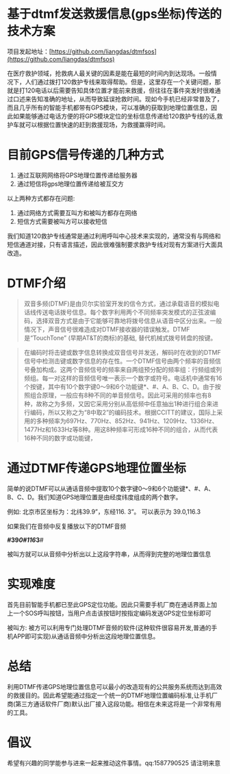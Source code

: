 # 基于dtmf发送救援信息(gps坐标)传送的技术方案

项目发起地址：[https://github.com/liangdas/dtmfsos](https://github.com/liangdas/dtmfsos)
  
  在医疗救护领域，抢救病人最关键的因素是能在最短的时间内到达现场。一般情    况下，人们通过拨打120救护专线来取得帮助。但是，这里存在一个关键问题，那就是打120电话以后需要告知具体位置才能前来救援，但往往在事件突发时很难通过口述来告知准确的地址，从而导致延误抢救时间。现如今手机已经非常普及了，而且几乎所有的智能手机都带有GPS模块，可以准确的获取到地理位置信息，因此如果能够通过电话方便的将GPS模块定位的坐标信息传递给120救护专线的话,救护车就可以根据位置快速的赶到救援现场，为救援赢得时间。
  
 # 目前GPS信号传递的几种方式
 
 1. 通过互联网网络将GPS地理位置传递给服务器
 2. 通过短信将gps地理位置传递给被互交方

 以上两种方式都存在问题:
 
  1. 通过网络方式需要互叫方和被叫方都存在网络
  2. 短信方式需要被叫方可以接收短信

我们知道120救护专线通常是通过利用呼叫中心技术来实现的，通常没有与网络和短信通道对接，只有语言描述，因此很难强制要求救护专线对现有方案进行大面具改造。

# DTMF介绍

> 双音多频(DTMF)是由贝尔实验室开发的信令方式，通过承载语音的模拟电话线传送电话拨号信息。每个数字利用两个不同频率突发模式的正弦波编码，选择双音方式是由于它能够可靠地将拨号信息从语音中区分出来。一般情况下，声音信号很难造成对DTMF接收器的错误触发。DTMF是“TouchTone” (早期AT&T的商标)的基础, 替代机械式拨号转盘的按键。

> 在编码时将击键或数字信息转换成双音信号并发送，解码时在收到的DTMF信号中检测击键或数字信息的存在性。一个DTMF信号由两个频率的音频信号叠加构成。这两个音频信号的频率来自两组预分配的频率组：行频组或列频组。每一对这样的音频信号唯一表示一个数字或符号。电话机中通常有16个按键，其中有10个数字键0～9和6个功能键*、#、A、B、C、D。由于按照组合原理，一般应有8种不同的单音频信号。因此可采用的频率也有8种，故称之为多频，又因它采用分别从高低频中任意抽出1种进行组合来进行编码，所以又称之为“8中取2”的编码技术。根据CCITT的建议，国际上采用的多种频率为697Hz、770Hz、852Hz、941Hz、1209Hz、1336Hz、1477Hz和1633Hz等8种。用这8种频率可形成16种不同的组合，从而代表16种不同的数字或功能键，


# 通过DTMF传递GPS地理位置坐标
简单的说DTMF可以从通话音频中提取10个数字键0～9和6个功能键*、#、A、B、C、D。我们知道GPS地理位置是由经度纬度组成的两个数字。

例如:
北京市区坐标为：北纬39.9”，东经116. 3”。
可以表示为  39.0,116.3

如果我们在音频中反复播放以下的DTMF音频

**#39*0#116*3**#

被叫方就可以从音频中分析出以上这段字符串，从而得到完整的地理位置信息

# 实现难度

首先目前智能手机都已至此GPS定位功能。因此只需要手机厂商在通话界面上加上一个SOS呼叫按钮，当用户点击该按钮时按指定编码发送GPS定位坐标即可

被叫方:
被方可以利用专门处理DTMF音频的软件(这种软件很容易开发,普通的手机APP即可实现)从通话音频中分析出这段地理位置信息。

# 总结
利用DTMF传递GPS地理位置信息可以最小的改造现有的公共服务系统而达到高效的救援目的。因此希望能通过指定一个统一的DTMF地理位置编码标准,让手机厂商(第三方通话软件厂商)默认出厂接入这段功能。相信在未来这将是一个非常有用的工具。

# 倡议

希望有兴趣的同学能参与进来一起来推动这件事情。qq:1587790525 请注明来意
